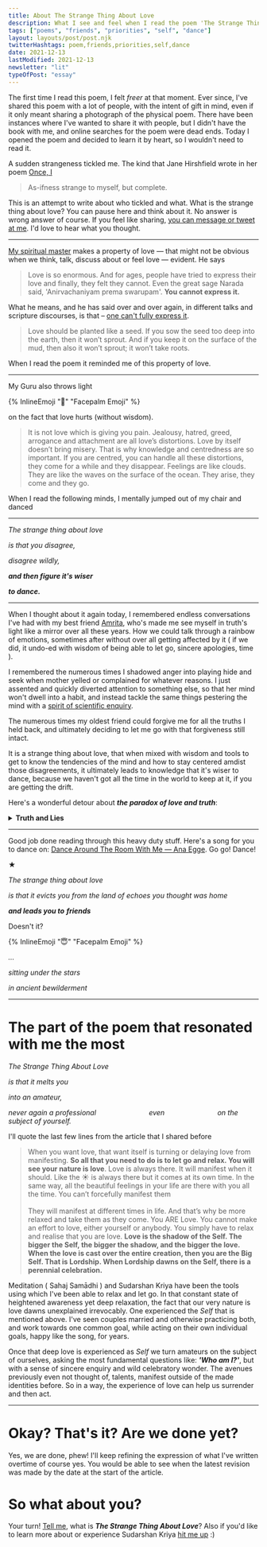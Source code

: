 ```yaml
---
title: About The Strange Thing About Love
description: What I see and feel when I read the poem 'The Strange Thing About Love' by Arundhathi Subramaniam and why this this poem so special.
tags: ["poems", "friends", "priorities", "self", "dance"]
layout: layouts/post/post.njk
twitterHashtags: poem,friends,priorities,self,dance
date: 2021-12-13
lastModified: 2021-12-13
newsletter: "lit"
typeOfPost: "essay"
---
```


The first time I read this poem, I felt _freer_ at that moment. Ever since, I've shared this poem with a lot of people, with the intent of gift in mind, even if it only meant sharing a photograph of the physical poem. There have been instances where I've wanted to share it with people, but I didn't have the book with me, and online searches  for the poem were dead ends. Today I opened the poem and decided to learn it by heart, so I wouldn't need to read it. 

A sudden strangeness tickled me. The kind that Jane Hirshfield wrote in her poem [Once, I][2]

> As-ifness strange to myself, but complete.

This is an attempt to write about who tickled and what. What is the strange thing about love? You can pause here and think about it. No answer is wrong answer of course. If you feel like sharing, [you can message or tweet at me][4]. I'd love to hear what you thought.

---

[My spiritual master][3] makes a property of love — that might not be obvious when we think, talk, discuss about or feel love — evident. He says

> Love is so enormous. And for ages, people have tried to express their love and finally, they felt they cannot. Even the great sage Narada said, 'Anirvachaniyam prema swarupam'. **You cannot express it.**

What he means, and he has said over and over again, in different talks and scripture discourses, is that – [one can't fully express it][5].

> Love should be planted like a seed. If you sow the seed too deep into the earth, then it won’t sprout. And if you keep it on the surface of the mud, then also it won’t sprout; it won’t take roots. 

When I read the poem it reminded me of this property of love.

---

My Guru also throws light

{% InlineEmoji "🔦" "Facepalm Emoji" %}

on the fact that love hurts (without wisdom).

> It is not love which is giving you pain. Jealousy, hatred, greed, arrogance and attachment are all love’s distortions. Love by itself doesn’t bring misery. That is why knowledge and centredness are so important. If you are centred, you can handle all these distortions, they come for a while and they disappear. Feelings are like clouds. They are like the waves on the surface of the ocean. They arise, they come and they go.

When I read the following minds, I mentally jumped out of my chair and danced

---

_The strange thing about love_

_is that you disagree,_

_disagree wildly,_

_**and then figure it's wiser**_

_**to dance.**_

<!-- > Love is the shadow of the Self.  -->

---

When I thought about it again today, I remembered endless conversations I've had with my best friend [Amrita][6], who's made me see myself in truth's light like a mirror over all these years. How we could talk through a rainbow of emotions, sometimes after without over all getting affected by it ( if we did, it undo-ed with wisdom of being able to let go, sincere apologies, time ).

I remembered the numerous times I shadowed anger into playing hide and seek when mother yelled or complained for whatever reasons. I just assented and quickly diverted attention to something else, so that her mind won't dwell into a habit, and instead tackle the same things pestering the mind with a [spirit of scientific enquiry][7].

The numerous times my oldest friend could forgive me for all the truths I held back, and ultimately deciding to let me go with that forgiveness still intact.

It is a strange thing about love, that when mixed with wisdom and tools to get to know the tendencies of the mind and how to stay centered amdist those disagreements, it ultimately leads to knowledge that it's wiser to dance, because we haven't got all the time in the world to keep at it, if you are getting the drift.

Here's a wonderful detour about **_the paradox of love and truth_**:

<details>
  <summary><strong>Truth and Lies</strong></summary>

  Excerpt from the book [Celebrating Love][9]

  ---
  <i>
  
  Why would someone tell a lie to their dear ones or to their beloved?

  This is question often asked by lovers. Love cannot stand untruth; it causes relationships to fall apart. The answer lies in understanding the paradox of love and truth.

  People tell lies just to save and maintain their love. Lies are a result of fear that truth might damage the love between husband and wife, boyfriend and girlfriend, parents and children.

  In love you feel weak byt truth brings strength. So why do people prefer love over truth, weakness over strength?

  No one wants to sacrifice love. Thus people are ready to give up the truth for their love. Love takes the luster out of truth. Sometimes truth can make love bitter; while in love, even lies can appear sweet, like Krishna's lies to his mother, Yashoda.

  <strong>The truth that does not nourish love makes no sense and the love that cannot withstand the truth is not true love</strong>. When you are assured that your love is so strong that the truth can neither break it nor cause bitterness, then truth prevails and love shines.

  With truth there are judgements, but true love is beyond judgments. Thus true love makes you weak and yet it is the greatest strength.

  — Sri Sri Ravi Shankar
    Bangalore Ashram, India
    February 22, 2002
  </i>  
</details>


---

Good job done reading through this heavy duty stuff. Here's a song for you to dance on: [Dance Around The Room With Me — Ana Egge][8]. Go go! Dance!

★

_The strange thing about love_

_is that it evicts you_
_from the land of echoes_
_you thought was home_

_**and leads you to**_
_**friends**_

Doesn't it? 

{% InlineEmoji "😇" "Facepalm Emoji" %}

<i>
  …

  sitting
  under the stars

  in ancient
  bewilderment
</i>

---

# The part of the poem that resonated with me the most

<i>
  The Strange Thing About Love

  is that it melts you

  into an amateur,

  never again a professional
  &nbsp;&nbsp;&nbsp;&nbsp;&nbsp;&nbsp;&nbsp;&nbsp;&nbsp;&nbsp;&nbsp;&nbsp;&nbsp;&nbsp;&nbsp;&nbsp;&nbsp;&nbsp;&nbsp;&nbsp;&nbsp;&nbsp;&nbsp;&nbsp;&nbsp;&nbsp;even
  &nbsp;&nbsp;&nbsp;&nbsp;&nbsp;&nbsp;&nbsp;&nbsp;&nbsp;&nbsp;&nbsp;&nbsp;&nbsp;&nbsp;&nbsp;&nbsp;&nbsp;&nbsp;&nbsp;&nbsp;&nbsp;&nbsp;&nbsp;&nbsp;&nbsp;&nbsp;on the subject of yourself.
</i>

I'll quote the last few lines from the article that I shared before

> When you want love, that want itself is turning or delaying love from manifesting. **So all that you need to do is to let go and relax. You will see your nature is love**. Love is always there. It will manifest when it should. Like the ☀️ is always there but it comes at its own time. In the same way, all the beautiful feelings in your life are there with you all the time. You can’t forcefully manifest them <br /> <br /> They will manifest at different times in life. And that’s why be more relaxed and take them as they come. You ARE Love. You cannot make an effort to love, either yourself or anybody. You simply have to relax and realise that you are love. **Love is the shadow of the Self. The bigger the Self, the bigger the shadow, and the bigger the love. When the love is cast over the entire creation, then you are the Big Self. That is Lordship. When Lordship dawns on the Self, there is a perennial celebration.**

Meditation ( Sahaj Samādhi ) and Sudarshan Kriya have been the tools using which I've been able to relax and let go. In that constant state of heightened awareness yet deep relaxation, the fact that our very nature is love dawns unexplained irrevocably. One experienced the _Self_ that is mentioned above. I've seen couples married and otherwise practicing both, and work towards one common goal, while acting on their own individual goals, happy like the song, for years.

Once that deep love is experienced as _Self_ we turn amateurs on the subject of ourselves, asking the most fundamental questions like: **_'Who am I?'_**, but with a sense of sincere enquiry and wild celebratory wonder. The avenues previously even not thought of, talents, manifest outside of the made identities before. So in a way, the experience of love can help us surrender and then act.

---

# Okay? That's it? Are we done yet?

Yes, we are done, phew! I'll keep refining the expression of what I've written overtime of course yes. You would be able to see when the latest revision was made by the date at the start of the article.

# So what about you? 

Your turn! [Tell me][4], what is **_The Strange Thing About Love_**? Also if you'd like to learn more about or experience Sudarshan Kriya [hit me up][4] :)

[1]: https://www.freepressjournal.in/spirituality/guiding-light-by-sri-sri-ravi-shankar-you-are-love-2
[2]: https://www.poetryfoundation.org/poetrymagazine/poems/56173/once-i
[3]: https://instagram.com/srisriravishankar
[4]: https://twitter.com/gdadsriver
[5]: https://www.artofliving.org/in-en/expressing-love
[6]: https://www.instagram.com/aham_brahmosmi/
[7]: https://www.goodreads.com/book/show/31203675-the-supreme-yoga?ref=nav_sb_ss_2_16
[8]: https://open.spotify.com/track/60fZwyISk4GPV6p5rs4LHu
[9]: https://www.goodreads.com/book/show/976725.Celebrating_Love